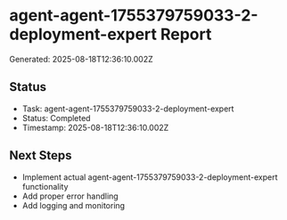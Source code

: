 # agent-agent-1755379759033-2-deployment-expert Report

Generated: 2025-08-18T12:36:10.002Z

## Status
- Task: agent-agent-1755379759033-2-deployment-expert
- Status: Completed
- Timestamp: 2025-08-18T12:36:10.002Z

## Next Steps
- Implement actual agent-agent-1755379759033-2-deployment-expert functionality
- Add proper error handling
- Add logging and monitoring

